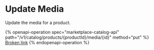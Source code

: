 # Update Media

Update the media for a product.

{% openapi-operation spec="marketplace-catalog-api" path="/v1/catalog/products/{productId}/media/{id}" method="put" %}
[Broken link](broken-reference)
{% endopenapi-operation %}
